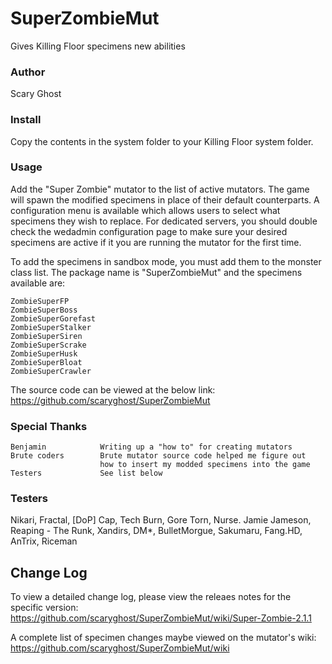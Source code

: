 SuperZombieMut
==================
Gives Killing Floor specimens new abilities

### Author
Scary Ghost

### Install
Copy the contents in the system folder to your Killing Floor system folder.

### Usage
Add the "Super Zombie" mutator to the list of active mutators.  The game 
will spawn the modified specimens in place of their default counterparts.
A configuration menu is available which allows users to select what 
specimens they wish to replace.  For dedicated servers, you should double 
check the wedadmin configuration page to make sure your desired specimens 
are active if it you are running the mutator for the first time.

To add the specimens in sandbox mode, you must add them to the monster 
class list.  The package name is "SuperZombieMut" and the specimens available 
are:

    ZombieSuperFP
    ZombieSuperBoss
    ZombieSuperGorefast
    ZombieSuperStalker
    ZombieSuperSiren
    ZombieSuperScrake
    ZombieSuperHusk
    ZombieSuperBloat
    ZombieSuperCrawler

The source code can be viewed at the below link:
https://github.com/scaryghost/SuperZombieMut

### Special Thanks
    Benjamin            Writing up a "how to" for creating mutators
    Brute coders        Brute mutator source code helped me figure out 
                        how to insert my modded specimens into the game
    Testers             See list below

### Testers
Nikari, Fractal, [DoP] Cap, Tech Burn, Gore Torn, Nurse. Jamie Jameson, 
Reaping - The Runk, Xandirs, DM*, BulletMorgue, Sakumaru, Fang.HD, AnTrix, 
Riceman

## Change Log
To view a detailed change log, please view the releaes notes for the 
specific version:
https://github.com/scaryghost/SuperZombieMut/wiki/Super-Zombie-2.1.1

A complete list of specimen changes maybe viewed on the mutator's wiki:
https://github.com/scaryghost/SuperZombieMut/wiki

 
